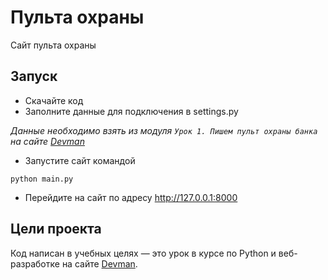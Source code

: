 # Пульта охраны

Сайт пульта охраны

## Запуск

- Скачайте код
- Заполните данные для подключения в settings.py

*Данные необходимо взять из модуля `Урок 1. Пишем пульт охраны банка` на сайте [Devman](https://dvmn.org)*
- Запустите сайт командой 
```
python main.py
```

- Перейдите на сайт по адресу http://127.0.0.1:8000

## Цели проекта

Код написан в учебных целях — это урок в курсе по Python и веб-разработке на сайте [Devman](https://dvmn.org).
